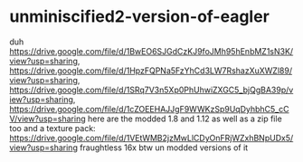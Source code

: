 # unminiscified2-version-of-eagler
duh
https://drive.google.com/file/d/1BwEO6SJGdCzKJ9foJMh95hEnbMZ1sN3K/view?usp=sharing, 
https://drive.google.com/file/d/1HpzFQPNa5FzYhCd3LW7RshazXuXWZl89/view?usp=sharing, 
https://drive.google.com/file/d/1SRq7V3n5Xp0PhUhwiZXGC5_bjQgBA39p/view?usp=sharing, 
https://drive.google.com/file/d/1cZOEEHAJJgF9WWKzSp9UqDyhbhC5_cCV/view?usp=sharing
here are the modded 1.8 and 1.12 as well as a zip file too
and a texture pack:
https://drive.google.com/file/d/1VEtWMB2jzMwLlCDyOnFRjWZxhBNpUDx5/view?usp=sharing 
fraughtless 16x btw
un modded versions of it
